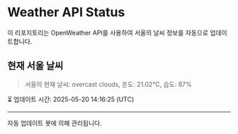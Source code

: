 
# Weather API Status

이 리포지토리는 OpenWeather API를 사용하여 서울의 날씨 정보를 자동으로 업데이트합니다.

## 현재 서울 날씨
> 서울의 현재 날씨: overcast clouds, 온도: 21.02°C, 습도: 87%

⏳ 업데이트 시간: 2025-05-20 14:16:25 (UTC)

---
자동 업데이트 봇에 의해 관리됩니다.
